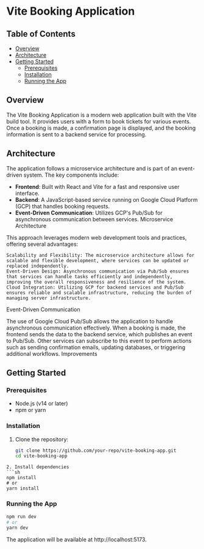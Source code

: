 # Vite Booking Application

## Table of Contents
- [Overview](#overview)
- [Architecture](#architecture)
- [Getting Started](#getting-started)
  - [Prerequisites](#prerequisites)
  - [Installation](#installation)
  - [Running the App](#running-the-app)

## Overview
The Vite Booking Application is a modern web application built with the Vite build tool. It provides users with a form to book tickets for various events. Once a booking is made, a confirmation page is displayed, and the booking information is sent to a backend service for processing.

## Architecture
The application follows a microservice architecture and is part of an event-driven system. The key components include:
- **Frontend**: Built with React and Vite for a fast and responsive user interface.
- **Backend**: A JavaScript-based service running on Google Cloud Platform (GCP) that handles booking requests.
- **Event-Driven Communication**: Utilizes GCP's Pub/Sub for asynchronous communication between services.
Microservice Architecture

This approach leverages modern web development tools and practices, offering several advantages:

    Scalability and Flexibility: The microservice architecture allows for scalable and flexible development, where services can be updated or replaced independently.
    Event-Driven Design: Asynchronous communication via Pub/Sub ensures that services can handle tasks efficiently and independently, improving the overall responsiveness and resilience of the system.
    Cloud Integration: Utilizing GCP for backend services and Pub/Sub ensures reliable and scalable infrastructure, reducing the burden of managing server infrastructure.

Event-Driven Communication

The use of Google Cloud Pub/Sub allows the application to handle asynchronous communication effectively. When a booking is made, the frontend sends the data to the backend service, which publishes an event to Pub/Sub. Other services can subscribe to this event to perform actions such as sending confirmation emails, updating databases, or triggering additional workflows.
Improvements

## Getting Started

### Prerequisites
- Node.js (v14 or later)
- npm or yarn

### Installation
1. Clone the repository:
   ```sh
   git clone https://github.com/your-repo/vite-booking-app.git
   cd vite-booking-app
```
2. Install dependencies
```sh
npm install
# or
yarn install
```

### Running the App
```sh
npm run dev
# or
yarn dev
```
The application will be available at http://localhost:5173.
